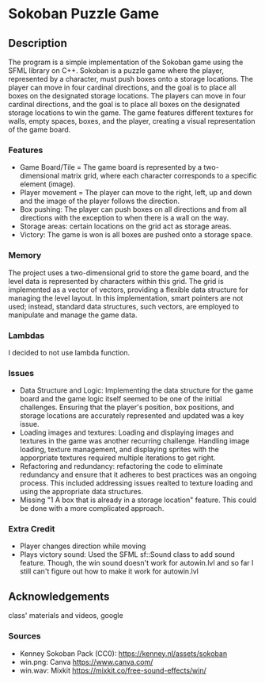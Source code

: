# Sokoban Puzzle Game

## Description
The program is a simple implementation of the Sokoban game using the SFML library on C++. Sokoban is a puzzle game where the player, represented by a character, must push boxes onto a storage locations. The player can move in four cardinal directions, and the goal is to place all boxes on the designated storage locations. The players can move in four cardinal directions, and the goal is to place all boxes on the designated storage locations to win the game. The game features different textures for walls, empty spaces, boxes, and the player, creating a visual representation of the game board.

### Features
- Game Board/Tile = The game board is represented by a two-dimensional matrix grid, where each character corresponds to a specific element (image).
- Player movement = The player can move to the right, left, up and down and the image of the player follows the direction.
- Box pushing: The player can push boxes on all directions and from all directions with the exception to when there is a wall on the way.
- Storage areas: certain locations on the grid act as storage areas.
- Victory: The game is won is all boxes are pushed onto a storage space.

### Memory
The project uses a two-dimensional grid to store the game board, and the level data is represented by characters within this grid. The grid is implemented as a vector of vectors, providing a flexible data structure for managing the level layout. In this implementation, smart pointers are not used; instead, standard data structures, such vectors, are employed to manipulate and manage the game data.

### Lambdas
I decided to not use lambda function.

### Issues
- Data Structure and Logic: Implementing the data structure for the game board and the game logic itself seemed to be one of the initial challenges. Ensuring that the player's position, box positions, and storage locations are accurately represented and updated was a key issue.
- Loading images and textures: Loading and displaying images and textures in the game was another recurring challenge. Handling image loading, texture management, and displaying sprites with the apporpriate textures required multiple iterations to get right.
- Refactoring and redundancy: refactoring the code to eliminate redundancy and ensure that it adheres to best practices was an ongoing process. This included addressing issues realted to texture loading and using the appropriate data structures.
- Missing "1 A box that is already in a storage location" feature. This could be done with a more complicated approach.

### Extra Credit
- Player changes direction while moving
- Plays victory sound: Used the SFML sf::Sound class to add sound feature. Though, the win sound doesn't work for autowin.lvl and so far I still can't figure out how to make it work for autowin.lvl

## Acknowledgements
class' materials and videos, google

### Sources
- Kenney Sokoban Pack (CC0): https://kenney.nl/assets/sokoban
- win.png: Canva https://www.canva.com/
- win.wav: Mixkit https://mixkit.co/free-sound-effects/win/
